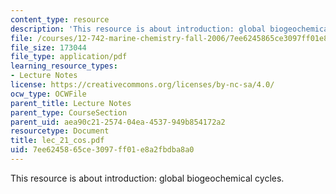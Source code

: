 ```yaml
---
content_type: resource
description: 'This resource is about introduction: global biogeochemical cycles.'
file: /courses/12-742-marine-chemistry-fall-2006/7ee6245865ce3097ff01e8a2fbdba8a0_lec_21_cos.pdf
file_size: 173044
file_type: application/pdf
learning_resource_types:
- Lecture Notes
license: https://creativecommons.org/licenses/by-nc-sa/4.0/
ocw_type: OCWFile
parent_title: Lecture Notes
parent_type: CourseSection
parent_uid: aea90c21-2574-04ea-4537-949b854172a2
resourcetype: Document
title: lec_21_cos.pdf
uid: 7ee62458-65ce-3097-ff01-e8a2fbdba8a0
---
```

This resource is about introduction: global biogeochemical cycles.